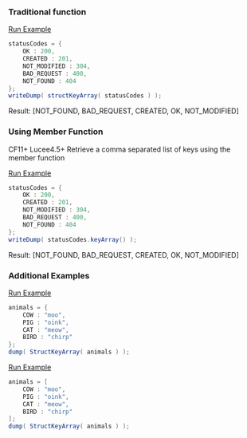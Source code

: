 ### Traditional function



<a href="https://try.boxlang.io/?code=eJwrLkksKS12zk9JLVawVahW4OL091awUjAyMNDh4nQOcnUMcXUB8w2BfD%2F%2FkHhffxdPN0%2BwoLGBCVDQydElPsg1MNQ1OAQoZgLWCFLo5h%2Fq5wIWMeGqteYqL8osSXUpzS3QUCguKSpNLvFOrXQsKkqsBPERbtBU0LTmAgBCNyiV" target="_blank">Run Example</a>

```java
statusCodes = { 
	OK : 200,
	CREATED : 201,
	NOT_MODIFIED : 304,
	BAD_REQUEST : 400,
	NOT_FOUND : 404
};
writeDump( structKeyArray( statusCodes ) );

```

Result: [NOT_FOUND, BAD_REQUEST, CREATED, OK, NOT_MODIFIED]

### Using Member Function

CF11+ Lucee4.5+ Retrieve a comma separated list of keys using the member function

<a href="https://try.boxlang.io/?code=eJwrLkksKS12zk9JLVawVahW4OL091awUjAyMNDh4nQOcnUMcXUB8w2BfD%2F%2FkHhffxdPN0%2BwoLGBCVDQydElPsg1MNQ1OAQoZgLWCFLo5h%2Fq5wIWMeGqteYqL8osSXUpzS3QUChG2KmXnVrpWFSUWKmhqaBpzQUAJU0l%2Fg%3D%3D" target="_blank">Run Example</a>

```java
statusCodes = { 
	OK : 200,
	CREATED : 201,
	NOT_MODIFIED : 304,
	BAD_REQUEST : 400,
	NOT_FOUND : 404
};
writeDump( statusCodes.keyArray() );

```

Result: [NOT_FOUND, BAD_REQUEST, CREATED, OK, NOT_MODIFIED]

### Additional Examples

<a href="https://try.boxlang.io/?code=eJxLzMvMTcwpVrBVqFbg4nT2D1ewUlDKzc9X0uHiDPB0B%2FHyM%2FOyQVxnxxCwZGp%2BOYjr5BnkAuInZ2QWFShx1VpzpZTmFmgoBJcUlSaXeKdWOhYVJVZqKCRCbdBU0LTmAgB3qB7N" target="_blank">Run Example</a>

```java
animals = { 
	COW : "moo",
	PIG : "oink",
	CAT : "meow",
	BIRD : "chirp"
};
dump( StructKeyArray( animals ) );

```


<a href="https://try.boxlang.io/?code=eJxLzMvMTcwpVrBViFbg4nT2D1ewUlDKzc9X0uHiDPB0B%2FHyM%2FOyQVxnxxCwZGp%2BOYjr5BnkAuInZ2QWFShxxVpzpZTmFmgoBJcUlSaXeKdWOhYVJVZqKCRCbdBU0LTmAgBmSB6N" target="_blank">Run Example</a>

```java
animals = [ 
	COW : "moo",
	PIG : "oink",
	CAT : "meow",
	BIRD : "chirp"
];
dump( StructKeyArray( animals ) );

```


